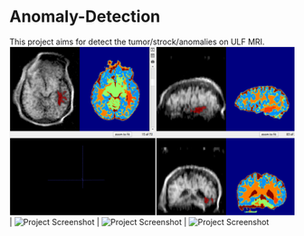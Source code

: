 # Anomaly-Detection

This project aims for detect the tumor/strock/anomalies on ULF MRI.
![Project Screenshot](./image.png) | ![Project Screenshot](./image(1).png) | ![Project Screenshot](./image(2).png) | ![Project Screenshot](./image(3).png)
